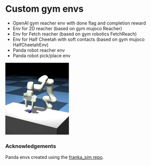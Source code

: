 # Custom gym envs

* OpenAI gym reacher env with done flag and completion reward
* Env for 2D reacher (based on gym mujoco Reacher)
* Env for Fetch reacher (based on gym robotics FetchReach)
* Env for Half Cheetah with soft contacts (based on gym mujoco HalfCheetahEnv)
* Panda robot reacher env
* Panda robot pick/place env

<img src="panda_pick.png" alt="panda-pnp-v0" style="width:200px;"/>


### Acknowledgements
Panda envs created using the [franka_sim repo](https://github.com/vikashplus/franka_sim).